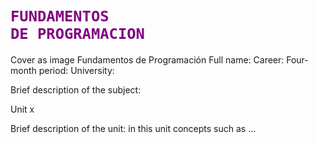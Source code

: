 # <code style="color: Purple">FUNDAMENTOS DE PROGRAMACION</code> 

Cover as image
Fundamentos de Programación
Full name:
Career:
Four-month period:
University:

Brief description of the subject:

Unit x

Brief description of the unit: in this unit concepts such as ...

